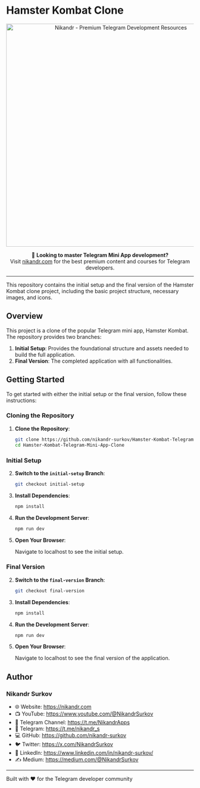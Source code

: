# Hamster Kombat Clone

<div align="center">
  <img src="https://nikandr.com/og-image.jpg" alt="Nikandr - Premium Telegram Development Resources" width="600"/>
  
  🚀 **Looking to master Telegram Mini App development?**  
  Visit [nikandr.com](https://nikandr.com) for the best premium content and courses for Telegram developers.
</div>

---

This repository contains the initial setup and the final version of the Hamster Kombat clone project, including the basic project structure, necessary images, and icons.

## Overview

This project is a clone of the popular Telegram mini app, Hamster Kombat. The repository provides two branches:

1. **Initial Setup**: Provides the foundational structure and assets needed to build the full application.
2. **Final Version**: The completed application with all functionalities.

## Getting Started

To get started with either the initial setup or the final version, follow these instructions:

### Cloning the Repository

1. **Clone the Repository**:

    ```bash
    git clone https://github.com/nikandr-surkov/Hamster-Kombat-Telegram-Mini-App-Clone.git
    cd Hamster-Kombat-Telegram-Mini-App-Clone
    ```

### Initial Setup

2. **Switch to the `initial-setup` Branch**:

    ```bash
    git checkout initial-setup
    ```

3. **Install Dependencies**:

    ```bash
    npm install
    ```

4. **Run the Development Server**:

    ```bash
    npm run dev
    ```

5. **Open Your Browser**:

    Navigate to localhost to see the initial setup.

### Final Version

2. **Switch to the `final-version` Branch**:

    ```bash
    git checkout final-version
    ```

3. **Install Dependencies**:

    ```bash
    npm install
    ```

4. **Run the Development Server**:

    ```bash
    npm run dev
    ```

5. **Open Your Browser**:

    Navigate to localhost to see the final version of the application.

## Author
### Nikandr Surkov
- 🌐 Website: https://nikandr.com
- 📺 YouTube: https://www.youtube.com/@NikandrSurkov
- 📢 Telegram Channel: https://t.me/NikandrApps
- 📱 Telegram: https://t.me/nikandr_s
- 💻 GitHub: https://github.com/nikandr-surkov
- 🐦 Twitter: https://x.com/NikandrSurkov
- 💼 LinkedIn: https://www.linkedin.com/in/nikandr-surkov/
- ✍️ Medium: https://medium.com/@NikandrSurkov

---

Built with ❤️ for the Telegram developer community

